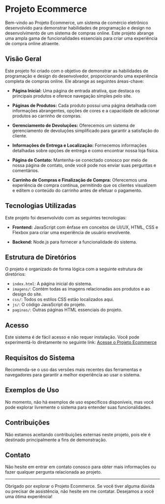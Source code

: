 # Projeto Ecommerce

Bem-vindo ao Projeto Ecommerce, um sistema de comércio eletrônico desenvolvido para demonstrar habilidades de programação e design no desenvolvimento de um sistema de compras online. Este projeto abrange uma ampla gama de funcionalidades essenciais para criar uma experiência de compra online atraente.

## Visão Geral

Este projeto foi criado com o objetivo de demonstrar as habilidades de programação e design do desenvolvedor, proporcionando uma experiência completa de compras online. Ele abrange as seguintes áreas-chave:

- **Página Inicial:** Uma página de entrada atrativa, que destaca os principais produtos e oferece navegação simples pelo site.

- **Páginas de Produtos:** Cada produto possui uma página detalhada com informações abrangentes, opções de cores e a capacidade de adicionar produtos ao carrinho de compras.

- **Gerenciamento de Devoluções:** Oferecemos um sistema de gerenciamento de devoluções simplificado para garantir a satisfação do cliente.

- **Informações de Entrega e Localização:** Fornecemos informações detalhadas sobre opções de entrega e como encontrar nossa loja física.

- **Página de Contato:** Mantenha-se conectado conosco por meio de nossa página de contato, onde você pode nos enviar suas perguntas e comentários.

- **Carrinho de Compras e Finalização de Compra:** Oferecemos uma experiência de compra contínua, permitindo que os clientes visualizem e editem o conteúdo do carrinho antes de efetuar o pagamento.

## Tecnologias Utilizadas

Este projeto foi desenvolvido com as seguintes tecnologias:

- **Frontend:** JavaScript com ênfase em conceitos de UI/UX, HTML, CSS e Flexbox para criar uma experiência de usuário envolvente.

- **Backend:** Node.js para fornecer a funcionalidade do sistema.

## Estrutura de Diretórios

O projeto é organizado de forma lógica com a seguinte estrutura de diretórios:

- `index.html`: A página inicial do sistema.
- `imagens/`: Contém todas as imagens relacionadas aos produtos e ao design do site.
- `css/`: Todos os estilos CSS estão localizados aqui.
- `js/`: O código JavaScript do projeto.
- `paginas/`: Outras páginas HTML essenciais do projeto.

## Acesso

Este sistema é de fácil acesso e não requer instalação. Você pode experimentá-lo diretamente no seguinte link: [Acesse o Projeto Ecommerce](http://bywillsilva.github.io/ecommerce)

## Requisitos do Sistema

Recomenda-se o uso das versões mais recentes das ferramentas e navegadores para garantir a melhor experiência ao usar o sistema.

## Exemplos de Uso

No momento, não há exemplos de uso específicos disponíveis, mas você pode explorar livremente o sistema para entender suas funcionalidades.

## Contribuições

Não estamos aceitando contribuições externas neste projeto, pois ele é destinado principalmente a fins de demonstração.

## Contato

Não hesite em entrar em contato conosco para obter mais informações ou fazer qualquer pergunta relacionada ao projeto.

---

Obrigado por explorar o Projeto Ecommerce. Se você tiver alguma dúvida ou precisar de assistência, não hesite em me contatar. Desejamos a você uma ótima experiência!

